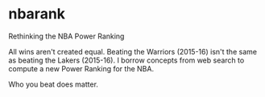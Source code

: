 # nbarank
Rethinking the NBA Power Ranking

All wins aren't created equal. Beating the Warriors (2015-16) isn't the same as beating the Lakers (2015-16). I borrow concepts from web search to compute a new Power Ranking for the NBA.

Who you beat does matter.
